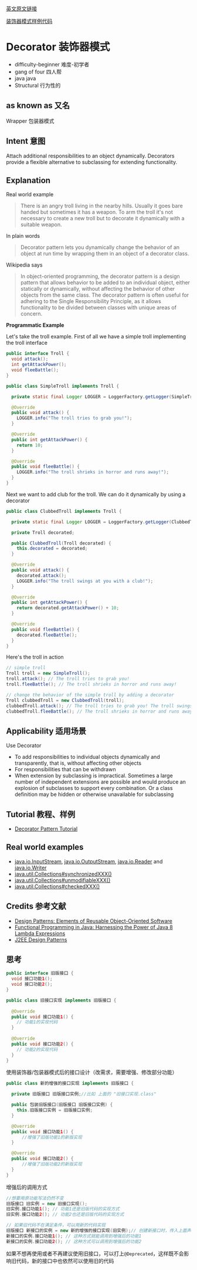 [英文原文链接](https://java-design-patterns.com/patterns/decorator/)

[装饰器模式样例代码](https://github.com/iluwatar/java-design-patterns/tree/master/decorator)

# Decorator 装饰器模式
 * difficulty-beginner   难度-初学者
 * gang of four    四人帮
 * java java
 * Structural 行为性的

## as known as 又名
Wrapper 包装器模式

## Intent 意图
Attach additional responsibilities to an object dynamically. Decorators provide a flexible alternative to subclassing for extending functionality.

## Explanation

Real world example

> There is an angry troll living in the nearby hills. Usually it goes bare handed but sometimes it has a weapon. To arm the troll it's not necessary to create a new troll but to decorate it dynamically with a suitable weapon.

In plain words

> Decorator pattern lets you dynamically change the behavior of an object at run time by wrapping them in an object of a decorator class.

Wikipedia says

> In object-oriented programming, the decorator pattern is a design pattern that allows behavior to be added to an individual object, either statically or dynamically, without affecting the behavior of other objects from the same class. The decorator pattern is often useful for adhering to the Single Responsibility Principle, as it allows functionality to be divided between classes with unique areas of concern.

**Programmatic Example**

Let's take the troll example. First of all we have a simple troll implementing the troll interface

```java
public interface Troll {
  void attack();
  int getAttackPower();
  void fleeBattle();
}

public class SimpleTroll implements Troll {

  private static final Logger LOGGER = LoggerFactory.getLogger(SimpleTroll.class);

  @Override
  public void attack() {
    LOGGER.info("The troll tries to grab you!");
  }

  @Override
  public int getAttackPower() {
    return 10;
  }

  @Override
  public void fleeBattle() {
    LOGGER.info("The troll shrieks in horror and runs away!");
  }
}
```

Next we want to add club for the troll. We can do it dynamically by using a decorator

```java
public class ClubbedTroll implements Troll {

  private static final Logger LOGGER = LoggerFactory.getLogger(ClubbedTroll.class);

  private Troll decorated;

  public ClubbedTroll(Troll decorated) {
    this.decorated = decorated;
  }

  @Override
  public void attack() {
    decorated.attack();
    LOGGER.info("The troll swings at you with a club!");
  }

  @Override
  public int getAttackPower() {
    return decorated.getAttackPower() + 10;
  }

  @Override
  public void fleeBattle() {
    decorated.fleeBattle();
  }
}
```

Here's the troll in action

```java
// simple troll
Troll troll = new SimpleTroll();
troll.attack(); // The troll tries to grab you!
troll.fleeBattle(); // The troll shrieks in horror and runs away!

// change the behavior of the simple troll by adding a decorator
Troll clubbedTroll = new ClubbedTroll(troll);
clubbedTroll.attack(); // The troll tries to grab you! The troll swings at you with a club!
clubbedTroll.fleeBattle(); // The troll shrieks in horror and runs away!
```

## Applicability 适用场景

Use Decorator

- To add responsibilities to individual objects dynamically and transparently, that is, without affecting other objects
- For responsibilities that can be withdrawn
- When extension by subclassing is impractical. Sometimes a large number of independent extensions are possible and would produce an explosion of subclasses to support every combination. Or a class definition may be hidden or otherwise unavailable for subclassing

## Tutorial 教程、样例

- [Decorator Pattern Tutorial](https://www.journaldev.com/1540/decorator-design-pattern-in-java-example)

## Real world examples
 * [java.io.InputStream](http://docs.oracle.com/javase/8/docs/api/java/io/InputStream.html), [java.io.OutputStream](http://docs.oracle.com/javase/8/docs/api/java/io/OutputStream.html),
    [java.io.Reader](http://docs.oracle.com/javase/8/docs/api/java/io/Reader.html) and [java.io.Writer](http://docs.oracle.com/javase/8/docs/api/java/io/Writer.html)
 * [java.util.Collections#synchronizedXXX()](http://docs.oracle.com/javase/8/docs/api/java/util/Collections.html#synchronizedCollection-java.util.Collection-)
 * [java.util.Collections#unmodifiableXXX()](http://docs.oracle.com/javase/8/docs/api/java/util/Collections.html#unmodifiableCollection-java.util.Collection-)
 * [java.util.Collections#checkedXXX()](http://docs.oracle.com/javase/8/docs/api/java/util/Collections.html#checkedCollection-java.util.Collection-java.lang.Class-)

## Credits 参考文献
* [Design Patterns: Elements of Reusable Object-Oriented Software](http://www.amazon.com/Design-Patterns-Elements-Reusable-Object-Oriented/dp/0201633612)
* [Functional Programming in Java: Harnessing the Power of Java 8 Lambda Expressions](http://www.amazon.com/Functional-Programming-Java-Harnessing-Expressions/dp/1937785467/ref=sr_1_1)
* [J2EE Design Patterns](http://www.amazon.com/J2EE-Design-Patterns-William-Crawford/dp/0596004273/ref=sr_1_2)

## 思考

```java
public interface 旧版接口 {
  void 接口功能1();
  void 接口功能2();
}

public class 旧接口实现 implements 旧版接口 {
    
  @Override
  public void 接口功能1() {
    // 功能1的实现代码
  }
    
  @Override
  public void 接口功能2() {
    // 功能2的实现代码
  }
}
```

使用装饰器/包装器模式后的接口设计（改需求，需要增强、修改部分功能）

```java
public class 新的增强的接口实现 implements 旧版接口 {

  private 旧版接口 旧版接口实例;//比如 上面的 "旧接口实现.class"

  public 包装旧版接口(旧版接口 旧版接口实例) {
    this.旧版接口实例 = 旧版接口实例;
  }

  @Override
  public void 接口功能1() {
      //增强了旧版功能1的新版实现
  }

  @Override
  public void 接口功能2() {
      //增强了旧版功能2的新版实现
  }
}
```

增强后的调用方式

```java
//想要用原功能写法仍然不变
旧版接口 旧实例 = new 旧接口实现();
旧实例.接口功能1(); // 功能1还是旧版代码的实现方式
旧实例.接口功能2(); // 功能2也还是旧版代码的实现方式

// 如果旧代码不在满足条件，可以用新的代码实现
旧版接口 新接口的实例 = new 新的增强的接口实现(旧实例);// 创建新接口时，传入上面声明的"旧实例"变量
新接口的实例.接口功能1(); // 这种方式就能调用到增强后的功能1
新接口的实例.接口功能2(); // 这种方式可以调用到增强后的功能2

```

如果不想再使用或者不再建议使用旧接口，可以打上```@Deprecated```，这样既不会影响旧代码，新的接口中也依然可以使用旧的代码

